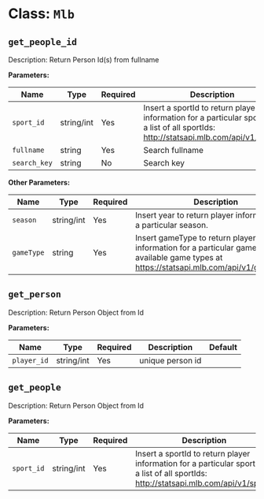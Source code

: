 Class: `Mlb`
===================

`get_people_id`
----------

Description: Return Person Id(s) from fullname

**Parameters:**

| Name       | Type      | Required | Description                         | Default
| ---------- | --------- | -------- | ----------------------------------- | -------
| `sport_id`  | string/int| Yes      | Insert a sportId to return player information for a particular sport. For a list of all sportIds: http://statsapi.mlb.com/api/v1/sports | 1
| `fullname`   | string| Yes       | Search fullname | 
| `search_key` | string| No     | Search key | 'fullname'
**Other Parameters:**

| Name       | Type      | Required | Description                         | Default
| ---------- | --------- | -------- | ----------------------------------- | -------
| `season`  | string/int| Yes      | Insert year to return player information for a particular season. | 
| `gameType`   | string| Yes       | Insert gameType to return player information for a particular gameType. Find available game types at https://statsapi.mlb.com/api/v1/gameTypes | 

`get_person`
----------

Description: Return Person Object from Id

**Parameters:**


| Name       | Type      | Required | Description                         | Default
| ---------- | --------- | -------- | ----------------------------------- | -------
| `player_id`  | string/int| Yes      | unique person id | 

`get_people`
----------

Description: Return Person Object from Id

**Parameters:**


| Name       | Type      | Required | Description                         | Default
| ---------- | --------- | -------- | ----------------------------------- | -------
| `sport_id`  | string/int| Yes      | Insert a sportId to return player information for a particular sport. For a list of all sportIds: http://statsapi.mlb.com/api/v1/sports | 1